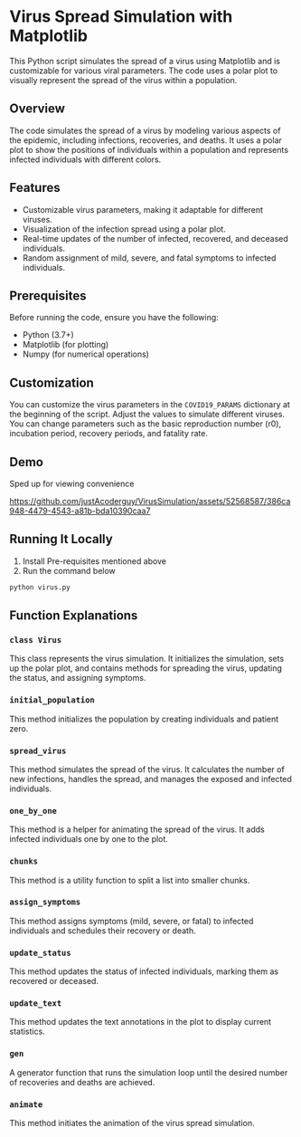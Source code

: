 # Virus Spread Simulation with Matplotlib

This Python script simulates the spread of a virus using Matplotlib and is customizable for various viral parameters. The code uses a polar plot to visually represent the spread of the virus within a population.

## Overview

The code simulates the spread of a virus by modeling various aspects of the epidemic, including infections, recoveries, and deaths. It uses a polar plot to show the positions of individuals within a population and represents infected individuals with different colors.

## Features

- Customizable virus parameters, making it adaptable for different viruses.
- Visualization of the infection spread using a polar plot.
- Real-time updates of the number of infected, recovered, and deceased individuals.
- Random assignment of mild, severe, and fatal symptoms to infected individuals.

## Prerequisites

Before running the code, ensure you have the following:

- Python (3.7+)
- Matplotlib (for plotting)
- Numpy (for numerical operations)

## Customization

You can customize the virus parameters in the `COVID19_PARAMS` dictionary at the beginning of the script. Adjust the values to simulate different viruses. You can change parameters such as the basic reproduction number (r0), incubation period, recovery periods, and fatality rate.

## Demo

Sped up for viewing convenience

https://github.com/justAcoderguy/VirusSimulation/assets/52568587/386ca948-4479-4543-a81b-bda10390caa7

## Running It Locally

1. Install Pre-requisites mentioned above
2. Run the command below

```bash
python virus.py
```

## Function Explanations

### `class Virus`

This class represents the virus simulation. It initializes the simulation, sets up the polar plot, and contains methods for spreading the virus, updating the status, and assigning symptoms.

### `initial_population`

This method initializes the population by creating individuals and patient zero.

### `spread_virus`

This method simulates the spread of the virus. It calculates the number of new infections, handles the spread, and manages the exposed and infected individuals.

### `one_by_one`

This method is a helper for animating the spread of the virus. It adds infected individuals one by one to the plot.

### `chunks`

This method is a utility function to split a list into smaller chunks.

### `assign_symptoms`

This method assigns symptoms (mild, severe, or fatal) to infected individuals and schedules their recovery or death.

### `update_status`

This method updates the status of infected individuals, marking them as recovered or deceased.

### `update_text`

This method updates the text annotations in the plot to display current statistics.

### `gen`

A generator function that runs the simulation loop until the desired number of recoveries and deaths are achieved.

### `animate`

This method initiates the animation of the virus spread simulation.


